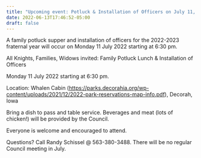 ```yaml
---
title: "Upcoming event: Potluck & Installation of Officers on July 11, 2022"
date: 2022-06-13T17:46:52-05:00
draft: false
---
```

A family potluck supper and installation of officers for the 2022-2023 fraternal year will occur on Monday 11 July 2022 starting at 6:30 pm.
<!--more-->

All Knights, Families, Widows invited:
Family Potluck Lunch & Installation of Officers

Monday 11 July 2022 starting at 6:30 pm.

Location:  Whalen Cabin (https://parks.decorahia.org/wp-content/uploads/2021/12/2022-park-reservations-map-info.pdf), Decorah, Iowa

Bring a dish to pass and table service.  Beverages and meat (lots of chicken!) will be provided by the Council.

Everyone is welcome and encouraged to attend.

Questions?  Call Randy Schissel @ 563-380-3488. There will be no regular Council meeting in July.
